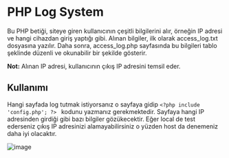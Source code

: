# PHP Log System

Bu PHP betiği, siteye giren kullanıcının çeşitli bilgilerini alır, örneğin IP adresi ve hangi cihazdan giriş yaptığı gibi. Alınan bilgiler, ilk olarak access_log.txt dosyasına yazılır. Daha sonra, access_log.php sayfasında bu bilgileri tablo şeklinde düzenli ve okunabilir bir şekilde gösterir. 

**Not:** Alınan IP adresi, kullanıcının çıkış IP adresini temsil eder.


## Kullanımı

Hangi sayfada log tutmak istiyorsanız o sayfaya gidip  ```<?php include 'config.php'; ?> ``` kodunu yazmanız gerekmektedir. Sayfaya hangi IP adresinden girdiği gibi bazı bilgiler gözükecektir. Eğer local de test ederseniz çıkış IP adresinizi alamayabilirsiniz o yüzden host da denemeniz daha iyi olacaktır.


![image](https://github.com/ugurcomptech/PHP-Log-System/assets/133202238/52006716-41aa-4a79-90ea-defbed867531)
